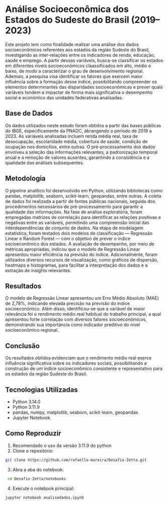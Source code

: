 # Análise Socioeconômica dos Estados do Sudeste do Brasil (2019–2023)

Este projeto tem como finalidade realizar uma análise dos dados socioeconômicos referentes aos estados da região Sudeste do Brasil, investigando as inter-relações entre os indicadores de renda, educação, saúde e emprego. A partir dessas variáveis, busca-se classificar os estados em diferentes níveis socioeconômicos claassificados em alto, médio e baixo, de modo a caracterizar o grau de desenvolvimento regional.
Ademais, a pesquisa visa identificar os fatores que exercem maior influência sobre a formação desse índice, possibilitando compreender os elementos determinantes das disparidades socioeconômicas e prever quais variáveis tendem a impactar de forma mais significativa o desempenho social e econômico das unidades federativas analisadas.

## Base de Dados
Os dados utilizados neste estudo foram obtidos a partir das bases públicas do IBGE, especificamente da PNADC, abrangendo o período de 2019 a 2023. As variáveis analisadas incluem renda média real, taxa de desocupação, escolaridade média, cobertura de saúde, condição de ocupação nos domicílios, entre outras.
O pré-processamento dos dados envolveu a seleção das informações relevantes, a padronização temporal anual e a remoção de valores ausentes, garantindo a consistência e a qualidade das análises subsequentes.

## Metodologia
O pipeline analítico foi desenvolvido em Python, utilizando bibliotecas como pandas, matplotlib, seaborn, scikit-learn, geopandas, entre outras. A coleta de dados foi realizada a partir de fontes públicas nacionais, seguida dos procedimentos necessários de pré-processamento para garantir a qualidade das informações.
Na fase de análise exploratória, foram empregadas matrizes de correlação para identificar as relações positivas e negativas entre as variáveis, permitindo uma compreensão inicial das interdependências do conjunto de dados.
Na etapa de modelagem estatística, foram testados dois modelos de classificação — Regressão Linear e Random Forest — com o objetivo de prever o índice socioeconômico dos estados. A avaliação de desempenho, por meio de métricas apropriadas, indicou que o modelo de Regressão Linear apresentou maior eficiência na previsão do índice.
Adicionalmente, foram utilizados diversos recursos de visualização, como gráficos de dispersão, heatmaps e histogramas, para facilitar a interpretação dos dados e a extração de insights relevantes.

## Resultados
O modelo de Regressão Linear apresentou um Erro Médio Absoluto (MAE) de 2,78%, indicando elevada precisão na previsão do índice socioeconômico. Além disso, identificou-se que a variável de maior relevância foi o rendimento médio real habitual do trabalho principal, a qual apresentou forte correlação com diversos fatores socioeconômicos, demonstrando sua importância como indicador preditivo do nível socioeconômico regional.

## Conclusão
Os resultados obtidos evidenciam que o rendimento médio real exerce influência significativa sobre os indicadores sociais, possibilitando a construção de um índice socioeconômico consistente e representativo para os estados da região Sudeste do Brasil.

## Tecnologias Utilizadas
- Python 3.14.0
- Python 3.11.9
- pandas, numpy, matplotlib, seaborn, scikit-learn, geopandas
- Jupyter Notebook  

## Como Reproduzir
1. Recomendado o uso da versão 3.11.9 do python
2. Clone o repositório: 
```bash
git clone https://github.com/rafaella-moreira/Desafio-Zetta.git
```
3. Abra a aba do notebook:
```bash
 cd Desafio-Zetta/notebooks
```
4. Execute o notebook principal:
```bash
jupyter notebook analisedados.ipynb
```
